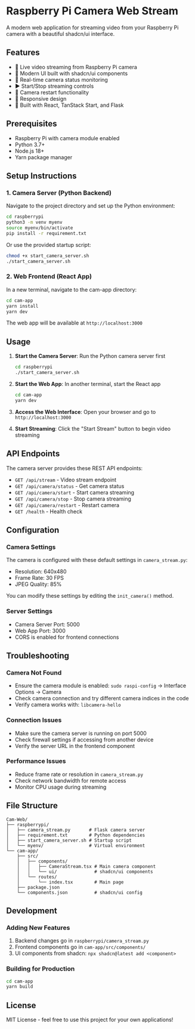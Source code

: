 # Raspberry Pi Camera Web Stream

A modern web application for streaming video from your Raspberry Pi camera with a beautiful shadcn/ui interface.

## Features

- 🎥 Live video streaming from Raspberry Pi camera
- 🎨 Modern UI built with shadcn/ui components
- 🔄 Real-time camera status monitoring
- ▶️ Start/Stop streaming controls
- 🔄 Camera restart functionality
- 📱 Responsive design
- 🚀 Built with React, TanStack Start, and Flask

## Prerequisites

- Raspberry Pi with camera module enabled
- Python 3.7+
- Node.js 18+
- Yarn package manager

## Setup Instructions

### 1. Camera Server (Python Backend)

Navigate to the project directory and set up the Python environment:

```bash
cd raspberrypi
python3 -m venv myenv
source myenv/bin/activate
pip install -r requirement.txt
```

Or use the provided startup script:

```bash
chmod +x start_camera_server.sh
./start_camera_server.sh
```

### 2. Web Frontend (React App)

In a new terminal, navigate to the cam-app directory:

```bash
cd cam-app
yarn install
yarn dev
```

The web app will be available at `http://localhost:3000`

## Usage

1. **Start the Camera Server**: Run the Python camera server first
   ```bash
   cd raspberrypi
   ./start_camera_server.sh
   ```

2. **Start the Web App**: In another terminal, start the React app
   ```bash
   cd cam-app
   yarn dev
   ```

3. **Access the Web Interface**: Open your browser and go to `http://localhost:3000`

4. **Start Streaming**: Click the "Start Stream" button to begin video streaming

## API Endpoints

The camera server provides these REST API endpoints:

- `GET /api/stream` - Video stream endpoint
- `GET /api/camera/status` - Get camera status
- `GET /api/camera/start` - Start camera streaming
- `GET /api/camera/stop` - Stop camera streaming  
- `GET /api/camera/restart` - Restart camera
- `GET /health` - Health check

## Configuration

### Camera Settings

The camera is configured with these default settings in `camera_stream.py`:

- Resolution: 640x480
- Frame Rate: 30 FPS
- JPEG Quality: 85%

You can modify these settings by editing the `init_camera()` method.

### Server Settings

- Camera Server Port: 5000
- Web App Port: 3000
- CORS is enabled for frontend connections

## Troubleshooting

### Camera Not Found
- Ensure the camera module is enabled: `sudo raspi-config` → Interface Options → Camera
- Check camera connection and try different camera indices in the code
- Verify camera works with: `libcamera-hello`

### Connection Issues
- Make sure the camera server is running on port 5000
- Check firewall settings if accessing from another device
- Verify the server URL in the frontend component

### Performance Issues
- Reduce frame rate or resolution in `camera_stream.py`
- Check network bandwidth for remote access
- Monitor CPU usage during streaming

## File Structure

```
Cam-Web/
├── raspberrypi/
│   ├── camera_stream.py       # Flask camera server
│   ├── requirement.txt        # Python dependencies
│   ├── start_camera_server.sh # Startup script
│   └── myenv/                 # Virtual environment
└── cam-app/
    ├── src/
    │   ├── components/
    │   │   ├── CameraStream.tsx # Main camera component
    │   │   └── ui/              # shadcn/ui components
    │   └── routes/
    │       └── index.tsx        # Main page
    ├── package.json
    └── components.json          # shadcn/ui config
```

## Development

### Adding New Features

1. Backend changes go in `raspberrypi/camera_stream.py`
2. Frontend components go in `cam-app/src/components/`
3. UI components from shadcn: `npx shadcn@latest add <component>`

### Building for Production

```bash
cd cam-app
yarn build
```

## License

MIT License - feel free to use this project for your own applications!
